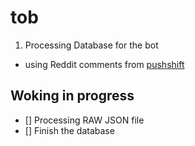 # tob

1. Processing Database for the bot
  - using Reddit comments from [pushshift](https://files.pushshift.io/reddit/comments/)

## Woking in progress
- [] Processing RAW JSON file
- [] Finish the database
